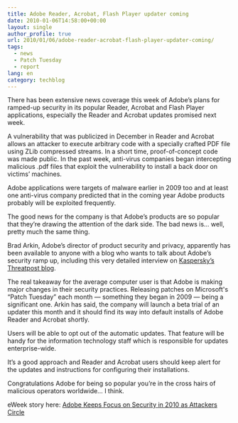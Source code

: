```yaml
---
title: Adobe Reader, Acrobat, Flash Player updater coming
date: 2010-01-06T14:58:00+00:00
layout: single
author_profile: true
url: 2010/01/06/adobe-reader-acrobat-flash-player-updater-coming/
tags:
  - news
  - Patch Tuesday
  - report
lang: en
category: techblog
---
```

There has been extensive news coverage this week of Adobe’s plans for ramped-up security in its popular Reader, Acrobat and Flash Player applications, especially the Reader and Acrobat updates promised next week.

A vulnerability that was publicized in December in Reader and Acrobat allows an attacker to execute arbitrary code with a specially crafted PDF file using ZLib compressed streams. In a short time, proof-of-concept code was made public. In the past week, anti-virus companies began intercepting malicious .pdf files that exploit the vulnerability to install a back door on victims’ machines.

Adobe applications were targets of malware earlier in 2009 too and at least one anti-virus company predicted that in the coming year Adobe products probably will be exploited frequently.

The good news for the company is that Adobe’s products are so popular that they’re drawing the attention of the dark side. The bad news is… well, pretty much the same thing.

Brad Arkin, Adobe’s director of product security and privacy, apparently has been available to anyone with a blog who wants to talk about Adobe’s security ramp up, including this very detailed interview on [Kaspersky’s Threatpost blog](http://threatpost.com/en_us/blogs/despite-danger-adobe-says-javascript-support-important-010410).

The real takeaway for the average computer user is that Adobe is making major changes in their security practices. Releasing patches on Microsoft's &#8220;Patch Tuesday&#8221; each month &#8212; something they began in 2009 &#8212; being a significant one. Arkin has said, the company will launch a beta trial of an updater this month and it should find its way into default installs of Adobe Reader and Acrobat shortly.

Users will be able to opt out of the automatic updates. That feature will be handy for the information technology staff which is responsible for updates enterprise-wide.

It’s a good approach and Reader and Acrobat users should keep alert for the updates and instructions for configuring their installations.

Congratulations Adobe for being so popular you’re in the cross hairs of malicious operators worldwide… I think.

eWeek story here: [Adobe Keeps Focus on Security in 2010 as Attackers Circle](http://www.eweek.com/c/a/Security/Adobe-Eyes-Security-in-2010-as-Attackers-Circle-447781/)